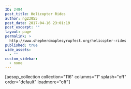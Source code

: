 ```yaml
---
ID: 2484
post_title: Helicopter Rides
author: ng23055
post_date: 2017-04-16 23:01:19
post_excerpt: ""
layout: page
permalink: >
  http://www.shepherdmaplesyrupfest.org/helicopter-rides
published: true
wide_assets:
  - ""
custom_sidebar:
  - none
---
```

[aesop_collection collection="116" columns="1" splash="off" order="default" loadmore="off"]